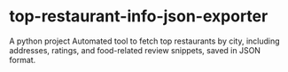 # top-restaurant-info-json-exporter
 A python project Automated tool to fetch top restaurants by city, including addresses, ratings, and food-related review snippets, saved in JSON format.
